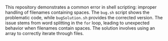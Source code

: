 This repository demonstrates a common error in shell scripting: improper handling of filenames containing spaces.  The `bug.sh` script shows the problematic code, while `bugSolution.sh` provides the corrected version. The issue stems from word splitting in the `for` loop, leading to unexpected behavior when filenames contain spaces. The solution involves using an array to correctly iterate through files.